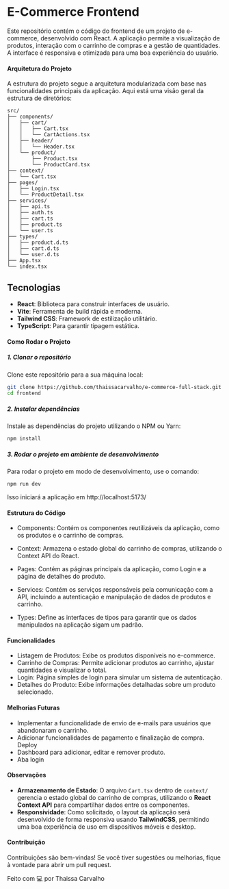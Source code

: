 # E-Commerce Frontend

Este repositório contém o código do frontend de um projeto de e-commerce, desenvolvido com React. A aplicação permite a visualização de produtos, interação com o carrinho de compras e a gestão de quantidades. A interface é responsiva e otimizada para uma boa experiência do usuário.

#### Arquitetura do Projeto
A estrutura do projeto segue a arquitetura modularizada com base nas funcionalidades principais da aplicação. Aqui está uma visão geral da estrutura de diretórios:

```
src/
├── components/
│   ├── cart/
│   │   ├── Cart.tsx
│   │   └── CartActions.tsx
│   ├── header/
│   │   └── Header.tsx
│   └── product/
│       ├── Product.tsx
│       └── ProductCard.tsx
├── context/
│   └── Cart.tsx
├── pages/
│   ├── Login.tsx
│   └── ProductDetail.tsx
├── services/
│   ├── api.ts
│   ├── auth.ts
│   ├── cart.ts
│   ├── product.ts
│   └── user.ts
├── types/
│   ├── product.d.ts
│   ├── cart.d.ts
│   └── user.d.ts
├── App.tsx
└── index.tsx
```

## Tecnologias

- **React**: Biblioteca para construir interfaces de usuário.
- **Vite**: Ferramenta de build rápida e moderna.
- **Tailwind CSS**: Framework de estilização utilitário.
- **TypeScript**: Para garantir tipagem estática.

#### Como Rodar o Projeto

##### 1. Clonar o repositório
Clone este repositório para a sua máquina local:

```bash
git clone https://github.com/thaissacarvalho/e-commerce-full-stack.git
cd frontend
```

##### 2. Instalar dependências
Instale as dependências do projeto utilizando o NPM ou Yarn:

```bash
npm install
```

##### 3. Rodar o projeto em ambiente de desenvolvimento
Para rodar o projeto em modo de desenvolvimento, use o comando:

```bash
npm run dev
```

Isso iniciará a aplicação em http://localhost:5173/

#### Estrutura do Código

- Components: Contém os componentes reutilizáveis da aplicação, como os produtos e o carrinho de compras.

- Context: Armazena o estado global do carrinho de compras, utilizando o Context API do React.

- Pages: Contém as páginas principais da aplicação, como Login e a página de detalhes do produto.

- Services: Contém os serviços responsáveis pela comunicação com a API, incluindo a autenticação e manipulação de dados de produtos e carrinho.

- Types: Define as interfaces de tipos para garantir que os dados manipulados na aplicação sigam um padrão.

#### Funcionalidades
- Listagem de Produtos: Exibe os produtos disponíveis no e-commerce.
- Carrinho de Compras: Permite adicionar produtos ao carrinho, ajustar quantidades e visualizar o total.
- Login: Página simples de login para simular um sistema de autenticação.
- Detalhes do Produto: Exibe informações detalhadas sobre um produto selecionado.

#### Melhorias Futuras
- Implementar a funcionalidade de envio de e-mails para usuários que abandonaram o carrinho.
- Adicionar funcionalidades de pagamento e finalização de compra.
Deploy
- Dashboard para adicionar, editar e remover produto.
- Aba login

#### Observações
- **Armazenamento de Estado**: O arquivo `Cart.tsx` dentro de `context/` gerencia o estado global do carrinho de compras, utilizando o **React Context API** para compartilhar dados entre os componentes.
- **Responsividade**: Como solicitado, o layout da aplicação será desenvolvido de forma responsiva usando **TailwindCSS**, permitindo uma boa experiência de uso em dispositivos móveis e desktop.

#### Contribuição
Contribuições são bem-vindas! Se você tiver sugestões ou melhorias, fique à vontade para abrir um pull request.

Feito com 💻 por Thaissa Carvalho